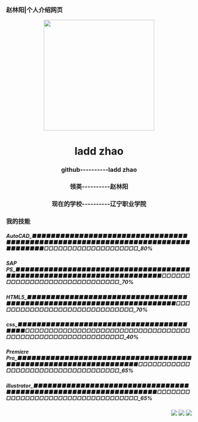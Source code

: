 <p>
  <h3 align="left">赵林阳|个人介绍网页</h3>
</p>
<p align="center">
  <img width="300" src="https://zhaolinyang.ltd/images/赵林阳.png" />  
  <h1 align="center">ladd zhao</h1>
</p>
<p align="center">

  <h3 align="center">github----------ladd zhao</h3>
  <h3 align="center">领英----------赵林阳</h3>
  <h3 align="center">现在的学校----------辽宁职业学院
</h3> 
</p>
<p>
  <h3 align="left">我的技能</h3>
</p>

<p align="center">
  <h5 align="">AutoCAD_■■■■■■■■■■■■■■■■■■■■■■■■■■■■■■■■■■■■■■■■■■■■■■■■■■■■■■■■■■■■■■■■■■■■■■■■■■■■■■■■□□□□□□□□□□□□□□□□□□□□_80%</h5>
  <h5 align="">SAP PS_■■■■■■■■■■■■■■■■■■■■■■■■■■■■■■■■■■■■■■■■■■■■■■■■■■■■■■■■■■■■■■■■■■■■■■□□□□□□□□□□□□□□□□□□□□□□□□□□□□□□_70%</h5>
  <h5 align="">HTML5_■■■■■■■■■■■■■■■■■■■■■■■■■■■■■■■■■■■■■■■■■■■■■■■■■■■■■■■■■■■■■■■■■■■■■■□□□□□□□□□□□□□□□□□□□□□□□□□□□□□□_70%</h5>
  <h5 align="">css_■■■■■■■■■■■■■■■■■■■■■■■■■■■■■■■■■■■■■■■■□□□□□□□□□□□□□□□□□□□□□□□□□□□□□□□□□□□□□□□□□□□□□□□□□□□□□□□□□□□□_40%</h5>
  <h5 align="">Premiere Pro_■■■■■■■■■■■■■■■■■■■■■■■■■■■■■■■■■■■■■■■■■■■■■■■■■■■■■■■■■■■■■■■■■□□□□□□□□□□□□□□□□□□□□□□□□□□□□□□□□□□□_65%</h5>
  <h5 align="">illustrator_■■■■■■■■■■■■■■■■■■■■■■■■■■■■■■■■■■■■■■■■■■■■■■■■■■■■■■■■■■■■■■■■■□□□□□□□□□□□□□□□□□□□□□□□□□□□□□□□□□□□_65%</h5> 
</p>

<p align="right">
<a href="#"><img src="https://img.shields.io/badge/邮箱-a%40zhaolinyang.ltd-orange"></a>
<a href="https://github.com/laddzhao/laddzhao.github.io"><img src="https://img.shields.io/github/watchers/laddzhao/laddzhao.github.io?label=%E6%9F%A5%E7%9C%8B%E8%80%85&style=social"></a>  
<a href="https://www.instagram.com/ladd.zhao"><img src="https://img.shields.io/badge/Instagram-ladd.zhao-green"></a>
</p>

